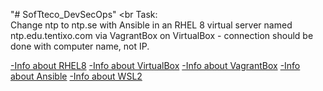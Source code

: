 "# SofTteco_DevSecOps" 
<br
Task: <br>
 Change ntp to ntp.se with Ansible in an RHEL 8 virtual server named ntp.edu.tentixo.com via VagrantBox on VirtualBox - connection should be done with computer name, not IP.<br>
 
 [-Info about RHEL8](https://www.linuxadictos.com/ru/rhel8.html)
 [-Info about VirtualBox](https://www.virtualbox.org/)
 [-Info about VagrantBox](https://www.vagrantup.com/)
 [-Info about Ansible](https://www.thomaspreischl.de/ansible-wsl-windows/)
 [-Info about WSL2](https://winitpro.ru/index.php/2020/07/13/zapusk-linux-v-windows-wsl-2/)

